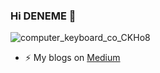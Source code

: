 ### Hi DENEME 👋

<!--
**batucimenn/batucimenn** is a ✨ _special_ ✨ repository because its `README.md` (this file) appears on your GitHub profile.

Here are some ideas to get you started:

- 🔭 I’m currently working on ...
- 🌱 I’m currently learning ...
- 👯 I’m looking to collaborate on ...
- 🤔 I’m looking for help with ...
- 💬 Ask me about ...
- 📫 How to reach me: ...
- 😄 Pronouns: ...
- ⚡ Fun fact: ...
-->
![computer_keyboard_co_CKHo8](https://user-images.githubusercontent.com/56345107/102927848-cbd72080-44a8-11eb-90d0-15967f551942.jpg)

- ⚡ My blogs on [Medium](https://medium.com/@batu.cimenn)
